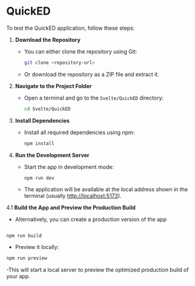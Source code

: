 # QuickED

To test the QuickED application, follow these steps:

1. **Download the Repository**
   - You can either clone the repository using Git:
     ```bash
     git clone <repository-url>
     ```
   - Or download the repository as a ZIP file and extract it.

2. **Navigate to the Project Folder**
   - Open a terminal and go to the `Svelte/QuickED` directory:
     ```bash
     cd Svelte/QuickED
     ```

3. **Install Dependencies**
   - Install all required dependencies using npm:
     ```bash
     npm install
     ```

4. **Run the Development Server**
   - Start the app in development mode:
     ```bash
     npm run dev
     ```
   - The application will be available at the local address shown in the terminal (usually [http://localhost:5173](http://localhost:5173)).

4.1 **Build the App and Preview the Production Build**
   - Alternatively, you can create a production version of the app
   ```sh--

   npm run build
   ```
   - Preview it locally:
   ```sh
   npm run preview
   ```
   -This will start a local server to preview the optimized production build of your app.
